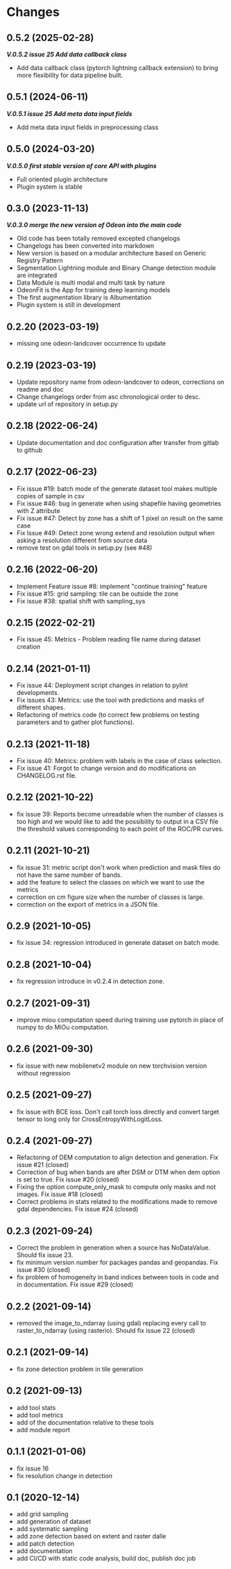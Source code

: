 # Changes

## 0.5.2 (2025-02-28)
 ***V.0.5.2 issue 25 Add data callback class***
- Add data callback class (pytorch lightning callback extension) to bring more flexibility for data pipeline built.

## 0.5.1 (2024-06-11)
 ***V.0.5.1 issue 25 Add meta data input fields***
- Add meta data input fields in preprocessing class

## 0.5.0 (2024-03-20)
 ***V.0.5.0 first stable version of core API with plugins***
- Full oriented plugin architecture
- Plugin system is stable
## 0.3.0 (2023-11-13)
 ***V.0.3.0 merge the new version of Odeon into the main code***
- Old code has been totally removed excepted changelogs
- Changelogs has been converted into markdown
- New version is based on a modular architecture based on Generic Registry Pattern
- Segmentation Lightning module and Binary Change detection module are integrated
- Data Module is multi modal and multi task by nature
- OdeonFit is the App for training deep learning models
- The first augmentation library is Albumentation
- Plugin system is still in development

## 0.2.20 (2023-03-19)
- missing one odeon-landcover occurrence to update

## 0.2.19 (2023-03-19)
- Update repository name from odeon-landcover to odeon, corrections on readme and doc
- Change changelogs order from asc chronological order to desc.
- update url of repository in setup.py

## 0.2.18 (2022-06-24)
- Update documentation and doc configuration after transfer from gitlab to github

## 0.2.17 (2022-06-23)
- Fix issue #19: batch mode of the generate dataset tool makes multiple copies of sample in csv
- Fix issue #46: bug in generate when using shapefile having geometries with Z attribute
- Fix issue #47: Detect by zone has a shift of 1 pixel on result on the same case
- Fix Issue #49: Detect zone wrong extend and resolution output when asking a resolution different from source data
- remove test on gdal tools in setup.py (see #48)

## 0.2.16 (2022-06-20)
- Implement Feature issue #8: implement "continue training" feature
- Fix issue #15: grid sampling: tile can be outside the zone
- Fix issue #38: spatial shift with sampling_sys

## 0.2.15 (2022-02-21)
- Fix issue 45: Metrics - Problem reading file name during dataset creation

## 0.2.14 (2021-01-11)
- Fix issue 44: Deployment script changes in relation to pylint developments.
- Fix issues 43: Metrics: use the tool with predictions and masks of different shapes.
- Refactoring of metrics code (to correct few problems on testing parameters and to gather plot functions).

## 0.2.13 (2021-11-18)
- Fix issue 40: Metrics: problem with labels in the case of class selection.
- Fix issue 41: Forgot to change version and do modifications on CHANGELOG.rst file.

## 0.2.12 (2021-10-22)
- fix issue 39: Reports become unreadable when the number of classes is too high and we would like to add the
  possibility to output in a CSV file the threshold values corresponding to each point of the ROC/PR curves.

## 0.2.11 (2021-10-21)
- fix issue 31: metric script don't work when prediction and mask files do not have the same number of bands.
- add the feature to select the classes on which we want to use the metrics
- correction on cm figure size when the number of classes is large.
- correction on the export of metrics in a JSON file.

## 0.2.9 (2021-10-05)
- fix issue 34: regression introduced in generate dataset on batch mode.

## 0.2.8 (2021-10-04)
- fix regression introduce in v0.2.4 in detection zone.

## 0.2.7 (2021-09-31)
- improve miou computation speed during training
  use pytorch in place of numpy to do MiOu computation.

## 0.2.6 (2021-09-30)
- fix issue with new mobilenetv2 module on new torchvision version without regression

## 0.2.5 (2021-09-27)
- fix issue with BCE loss.
  Don't call torch loss directly and convert target tensor to long only for CrossEntropyWithLogitLoss.

## 0.2.4 (2021-09-27)
- Refactoring of DEM computation to align detection and generation. Fix issue #21 (closed)
- Correction of bug when bands are after DSM or DTM when dem option is set to true. Fix issue #20 (closed)
- Fixing the option compute_only_mask to compute only masks and not images. Fix issue #18 (closed)
- Correct problems in stats related to the modifications made to remove gdal dependencies. Fix issue #24 (closed)

## 0.2.3 (2021-09-24)
- Correct the problem in generation when a source has NoDataValue. Should fix issue 23.
- fix minimum version number for packages pandas and geopandas. Fix issue #30 (closed)
- fix problem of homogeneity in band indices between tools in code and in documentation. Fix issue #29 (closed)

## 0.2.2 (2021-09-14)
- removed the image_to_ndarray (using gdal) replacing every call to raster_to_ndarray (using rasterio). Should fix issue 22 (closed)

## 0.2.1 (2021-09-14)
- fix zone detection problem in tile generation

## 0.2 (2021-09-13)
- add tool stats
- add tool metrics
- add of the documentation relative to these tools
- add module report

## 0.1.1 (2021-01-06)
- fix issue 16
- fix resolution change in detection

## 0.1 (2020-12-14)
- add grid sampling
- add generation of dataset
- add systematic sampling
- add zone detection based on extent and raster dalle
- add patch detection
- add documentation
- add CI/CD with static code analysis, build doc, publish doc job

